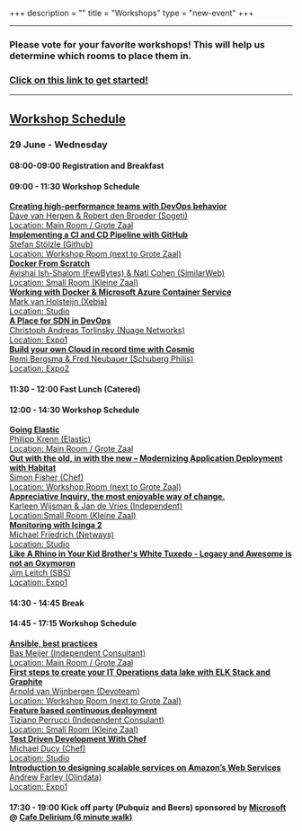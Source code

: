 +++
description = ""
title = "Workshops"
type = "new-event"
+++
<!-- file located in static/events/2016-amsterdam/custom-workshops.css -->
<link href="/events/2016-amsterdam/custom-workshops.css" rel="stylesheet">

<hr>
<div class="span-15 last centerstyle"><h3>Please vote for your favorite workshops! This will help us determine which rooms to place them in.</h3></div>
<div class="span-15 last centerstyle"><h3><strong><a href="https://www.surveymonkey.com/r/75RHW9D">Click on this link to get started!</a></strong></h3></div>
<hr />

<div class="span-15 append-bottom">

<div class="span-15 last centerstyle">
  <h2><a href="https://www.surveymonkey.com/r/75RHW9D">Workshop Schedule</a></h2>
</div>

<div class="span-15 last centerstyle">
<h3>29 June - Wednesday</h3>
</div>

<div class="span-15 box-green centerstyle"><h4>08:00-09:00 Registration and Breakfast</h4></div>
<div>
    <div class="box-orange span-15 centerstyle"><h4><b>09:00 - 11:30</b> Workshop Schedule </h4></div>
    <div class="box-blue span-15"><a href="/events/2016-amsterdam/workshops/dave-van-herpen"><strong>Creating high-performance teams with DevOps behavior</strong><br />Dave van Herpen & Robert den Broeder (Sogeti) <br />Location: Main Room / Grote Zaal</a></div>
    <div class="box-gray span-15"><a href="/events/2016-amsterdam/workshops/stefan-stolzle"><strong>Implementing a CI and CD Pipeline with GitHub</strong><br />Stefan Stölzle (Github) <br />Location: Workshop Room (next to Grote Zaal)</a></div>
    <div class="box-blue span-15"><a href="/events/2016-amsterdam/workshops/nati-cohen"><strong>Docker From Scratch</strong><br />Avishai Ish-Shalom (FewBytes) & Nati Cohen (SimilarWeb) <br />Location: Small Room (Kleine Zaal)</a></div>
    <div class="box-gray span-15"><a href="/events/2016-amsterdam/workshops/mark-van-holsteijn"><strong>Working with Docker & Microsoft Azure Container Service</strong><br />Mark van Holsteijn (Xebia) <br />Location: Studio</a></div>
    <div class="box-blue span-15"><a href="/events/2016-amsterdam/workshops/christoph-andreas-torlinsky"><strong>A Place for SDN in DevOps</strong><br />Christoph Andreas Torlinsky (Nuage Networks) <br />Location: Expo1</a></div>
    <div class="box-gray span-15"><a href="/events/2016-amsterdam/workshops/remi-bergsma"><strong>Build your own Cloud in record time with Cosmic</strong><br />Remi Bergsma & Fred Neubauer (Schuberg Philis) <br />Location: Expo2</a></div>

</div>

<div class="span-15 box-green centerstyle"><h4>11:30 - 12:00 Fast Lunch (Catered)</h4></div>

<div>
    <div class="box-orange span-15 centerstyle"><h4><b>12:00 - 14:30</b> Workshop Schedule</h4></div>
    <div class="box-gray span-15"><a href="/events/2016-amsterdam/workshops/philipp-krenn"><strong>Going Elastic</strong><br />Philipp Krenn (Elastic)<br /> Location: Main Room / Grote Zaal</a></div>
    <div class="box-blue span-15"><a href="/events/2016-amsterdam/workshops/simon-fisher"><strong>Out with the old, in with the new – Modernizing Application Deployment with Habitat</strong><br />Simon Fisher (Chef) <br />Location: Workshop Room (next to Grote Zaal)</a></div>
    <div class="box-gray span-15"><a href="/events/2016-amsterdam/workshops/karleen-wijsman"><strong>Appreciative Inquiry, the most enjoyable way of change.</strong><br />Karleen Wijsman & Jan de Vries (Independent) <br />Location:Small Room (Kleine Zaal)</a></div>
    <div class="box-blue span-15"><a href="/events/2016-amsterdam/workshops/michael-friedrich"><strong>Monitoring with Icinga 2</strong><br />Michael Friedrich (Netways) <br />Location: Studio</a></div>
    <div class="box-gray span-15"><a href="/events/2016-amsterdam/workshops/jim-leitch"><strong>Like A Rhino in Your Kid Brother's White Tuxedo - Legacy and Awesome is not an Oxymoron</strong><br />Jim Leitch (SBS)<br />Location: Expo1</a></div>
</div>

<div class="span-15 box-green centerstyle"><h4>14:30 - 14:45 Break</h4></div>

<div>
    <div class="box-orange span-15 centerstyle"><h4><b>14:45 - 17:15</b> Workshop Schedule</h4></div>
    <div class="box-blue span-15"><a href="/events/2016-amsterdam/workshops/bas-meijer"><strong>Ansible, best practices</strong><br />Bas Meijer (Independent Consultant) <br />Location: Main Room / Grote Zaal</a></div>
    <div class="box-gray span-15"><a href="/events/2016-amsterdam/workshops/arnold-van-wijnbergen"><strong>First steps to create your IT Operations data lake with ELK Stack and Graphite</strong><br />Arnold van Wijnbergen (Devoteam) <br />Location: Workshop Room (next to Grote Zaal)</a></div>
    <div class="box-blue span-15"><a href="/events/2016-amsterdam/workshops/tiziano-perrucci"><strong>Feature based continuous deployment</strong><br />Tiziano Perrucci (Independent Consulant) <br />Location: Small Room (Kleine Zaal)</a></div>
    <div class="box-gray span-15"><a href="/events/2016-amsterdam/workshops/michael-ducy"><strong>Test Driven Development With Chef</strong><br />Michael Ducy (Chef) <br />Location: Studio</a></div>
    <div class="box-blue span-15"><a href="/events/2016-amsterdam/workshops/andrew-farley"><strong>Introduction to designing scalable services on Amazon’s Web Services</strong><br />Andrew Farley (Olindata) <br />Location: Expo1</a></div>
</div>

<div class="span-15 box-green centerstyle"><h4>17:30 - 19:00 Kick off party (Pubquiz and Beers) sponsored by <a href="https://www.microsoft.nl">Microsoft</a><br/>@ <a href="https://goo.gl/maps/eDjgFTvp2ev">Cafe Delirium (6 minute walk)</a></h4></div>

</div>